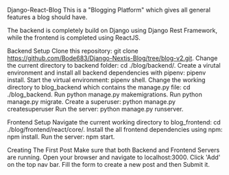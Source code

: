 Django-React-Blog
This is a "Blogging Platform" which gives all general features a blog should have.

The backend is completely build on Django using Django Rest Framework, while the frontend is completed using ReactJS.



Backend Setup
Clone this repository: git clone https://github.com/Bode683/Django-Nextjs-Blog/tree/blog-v2.git.
Change the current directory to backend folder: cd ./blog/backend/.
Create a virutal environment and install all backend dependencies with pipenv: pipenv install.
Start the virtual environment: pipenv shell.
Change the working directory to blog_backend which contains the manage.py file: cd ./blog_backend.
Run python manage.py makemigrations.
Run python manage.py migrate.
Create a superuser: python manage.py createsuperuser
Run the server: python manage.py runserver.


Frontend Setup
Navigate the current working directory to blog_frontend: cd ./blog/frontend/react/core/.
Install the all frontend dependencies using npm: npm install.
Run the server: npm start.


Creating The First Post
Make sure that both Backend and Frontend Servers are running.
Open your browser and navigate to localhost:3000.
Click 'Add' on the top nav bar.
Fill the form to create a new post and then Submit it.

